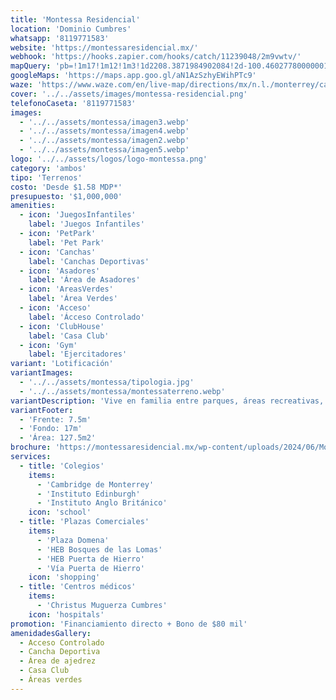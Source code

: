 ```yaml
---
title: 'Montessa Residencial'
location: 'Dominio Cumbres'
whatsapp: '8119771583'
website: 'https://montessaresidencial.mx/'
webhook: 'https://hooks.zapier.com/hooks/catch/11239048/2m9vwtv/'
mapQuery: 'pb=!1m17!1m12!1m3!1d2208.3871984902084!2d-100.46027780000001!3d25.7603889!2m3!1f0!2f0!3f0!3m2!1i1024!2i768!4f13.1!3m2!1m1!2zMjXCsDQ1JzM3LjQiTiAxMDDCsDI3JzM3LjAiVw!5e1!3m2!1sen!2sus!4v1728404054243!5m2!1sen!2sus'
googleMaps: 'https://maps.app.goo.gl/aN1AzSzhyEWihPTc9'
waze: 'https://www.waze.com/en/live-map/directions/mx/n.l./monterrey/caseta-dominio-cumbres?place=ChIJp16IpB-aYoYRAHJZAh9-t2M'
cover: '../../assets/images/montessa-residencial.png'
telefonoCaseta: '8119771583'
images:
  - '../../assets/montessa/imagen3.webp'
  - '../../assets/montessa/imagen4.webp'
  - '../../assets/montessa/imagen2.webp'
  - '../../assets/montessa/imagen5.webp'
logo: '../../assets/logos/logo-montessa.png'
category: 'ambos'
tipo: 'Terrenos'
costo: 'Desde $1.58 MDP*'
presupuesto: '$1,000,000'
amenities:
  - icon: 'JuegosInfantiles'
    label: 'Juegos Infantiles'
  - icon: 'PetPark'
    label: 'Pet Park'
  - icon: 'Canchas'
    label: 'Canchas Deportivas'
  - icon: 'Asadores'
    label: 'Área de Asadores'
  - icon: 'AreasVerdes'
    label: 'Área Verdes'
  - icon: 'Acceso'
    label: 'Ácceso Controlado'
  - icon: 'ClubHouse'
    label: 'Casa Club'
  - icon: 'Gym'
    label: 'Ejercitadores'
variant: 'Lotificación'
variantImages:
  - '../../assets/montessa/tipologia.jpg'
  - '../../assets/montessa/montessaterreno.webp'
variantDescription: 'Vive en familia entre parques, áreas recreativas, avenidas y seguridad, Invierte en una de las zonas de alta plusvalía en Dominio Cumbres, ideal para residencias de alto nivel.'
variantFooter:
  - 'Frente: 7.5m'
  - 'Fondo: 17m'
  - 'Área: 127.5m2'
brochure: 'https://montessaresidencial.mx/wp-content/uploads/2024/06/Montessa-Residencial-Brochure.pdf'
services:
  - title: 'Colegios'
    items:
      - 'Cambridge de Monterrey'
      - 'Instituto Edinburgh'
      - 'Instituto Anglo Británico'
    icon: 'school'
  - title: 'Plazas Comerciales'
    items:
      - 'Plaza Domena'
      - 'HEB Bosques de las Lomas'
      - 'HEB Puerta de Hierro'
      - 'Vía Puerta de Hierro'
    icon: 'shopping'
  - title: 'Centros médicos'
    items:
      - 'Christus Muguerza Cumbres'
    icon: 'hospitals'
promotion: 'Financiamiento directo + Bono de $80 mil'
amenidadesGallery:
  - Acceso Controlado
  - Cancha Deportiva
  - Área de ajedrez
  - Casa Club
  - Áreas verdes
---
```

